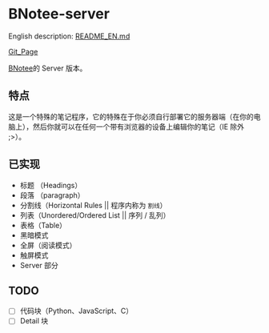 # BNotee-server
English description: [README_EN.md](https://github.com/BHznJNs/BNotee-server/blob/main/README_EN.md)

[Git_Page](https://bhznjns.github.io/BNotee/dist/)

[BNotee](https://github.com/BHznJNs/BNotee)的 Server 版本。

## 特点
这是一个特殊的笔记程序，它的特殊在于你必须自行部署它的服务器端（在你的电脑上），然后你就可以在任何一个带有浏览器的设备上编辑你的笔记（IE 除外 ;>）。

## 已实现

- 标题 （Headings）
- 段落 （paragraph）
- 分割线（Horizontal Rules || 程序内称为 `割线`）
- 列表（Unordered/Ordered List || 序列 / 乱列）
- 表格（Table）
- 黑暗模式
- 全屏（阅读模式）
- 触屏模式
- Server 部分

## TODO

- [ ] 代码块（Python、JavaScript、C）
- [ ] Detail 块